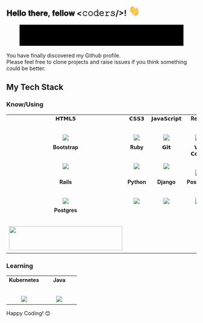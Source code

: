<h2> 𝐇𝐞𝐥𝐥𝐨 𝐭𝐡𝐞𝐫𝐞, 𝐟𝐞𝐥𝐥𝐨𝐰 <𝚌𝚘𝚍𝚎𝚛𝚜/>! <img src="https://github.com/ABSphreak/ABSphreak/blob/master/gifs/Hi.gif" width="30px"></h2>

<div align="center" width="50">

![Welcome to Vanessa's GitHub](result.gif)

</div>

You have finally discovered my Github profile. <br>
Please feel free to clone projects and raise issues if you think something could be better.

## My Tech Stack
### Know/Using

<table>
  <tbody>
    <tr valign="top">
      <td width="25%" align="center">
        <span>𝗛𝗧𝗠𝗟𝟱</span><br><br><br>
        <img height="64px" src="https://cdn.svgporn.com/logos/html-5.svg">
      </td>
      <td width="25%" align="center">
        <span>𝗖𝗦𝗦𝟯</span><br><br><br>
        <img height="64px" src="https://cdn.svgporn.com/logos/css-3.svg">
      </td>
      <td width="25%" align="center">
        <span>𝗝𝗮𝘃𝗮𝗦𝗰𝗿𝗶𝗽𝘁</span><br><br><br>
        <img height="64px" src="https://cdn.svgporn.com/logos/javascript.svg">
      </td>
      <td width="25%" align="center">
        <span><strong>React</strong>
        </span><br><br><br>
        <img height="64px" src="https://cdn4.iconfinder.com/data/icons/logos-3/600/React.js_logo-512.png">
      </td>
    </tr>
    <tr valign="top">
      <td width="25%" align="center">
        <span><strong>Bootstrap</strong></span><br><br><br>
        <img height="64px" src="https://getbootstrap.com/docs/5.0/assets/brand/bootstrap-logo.svg">
      </td>
      <td width="25%" align="center">
        <span><strong>Ruby</strong>
        </span><br><br><br>
        <img height="64px" src="https://logowik.com/content/uploads/images/ruby.jpg">
      </td>
      <td width="25%" align="center">
        <span>𝗚𝗶𝘁</span><br><br><br>
        <img height="64px" src="https://cdn.svgporn.com/logos/git-icon.svg">
      </td>
      <td width="25%" align="center">
        <span>𝗩𝗦 𝗖𝗼𝗱𝗲</span><br><br><br>
        <img height="64px" src="https://cdn.svgporn.com/logos/visual-studio-code.svg">
      </td>
    </tr>
    <tr valign="top">
      <td width="25%" align="center">
        <span><strong>Rails</strong></span><br><br><br>
        <img height="64px" src="https://encrypted-tbn0.gstatic.com/images?q=tbn:ANd9GcRjJlcpAS9_PK5D-fUaVgZFVWCq9BymzE9gVYSYYtMETA&s">
      </td>
      <td width="25%" align="center">
        <span><strong>Python</strong>
        </span><br><br><br>
        <img height="64px" src="https://cdn4.iconfinder.com/data/icons/logos-and-brands/512/267_Python_logo-128.png">
      </td>
      <td width="25%" align="center">
        <span><strong>Django</strong>
        </span><br><br><br>
        <img height="64px" src="https://www.vectorlogo.zone/logos/djangoproject/djangoproject-ar21.svg">
      </td>
      <td width="25%" align="center">
        <span><strong>Postman</strong>
        </span><br><br><br>
        <img height="64px" src="https://seeklogo.com/images/P/postman-logo-0087CA0D15-seeklogo.com.png">
      </td>
    </tr>
    <tr valign="top">
      <td width="25%" align="center">
        <span><strong>Postgres</strong></span><br><br><br>
        <img height="64px" width="300px" src="https://download.logo.wine/logo/PostgreSQL/PostgreSQL-Logo.wine.png">
      </td>
    </tr> 
  </tbody>
</table>

### Learning

<table>
  <tbody>
    <tr valign="top">
      <td width="50%" align="center">
        <span><strong>Kubernetes</strong>
        </span><br><br><br>
        <img height="64px" src="https://upload.wikimedia.org/wikipedia/commons/thumb/3/39/Kubernetes_logo_without_workmark.svg/2109px-Kubernetes_logo_without_workmark.svg.png">
      </td>
      <td width="50%" align="center">
        <span><strong>Java</strong></span><br><br><br>
        <img height="64px" src="https://www.vectorlogo.zone/logos/java/java-ar21.svg">
      </td>
    </tr>
  </tbody>
</table>

Happy Coding! 😊
